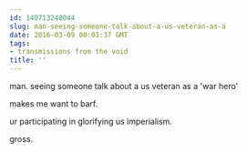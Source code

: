 ```yaml
---
id: 140713240044
slug: man-seeing-someone-talk-about-a-us-veteran-as-a
date: 2016-03-09 00:03:37 GMT
tags:
- transmissions from the void
title: ''
---
```


man. seeing someone talk about a us veteran as a 'war hero'

makes me want to barf.

ur participating in glorifying us imperialism. 

gross.